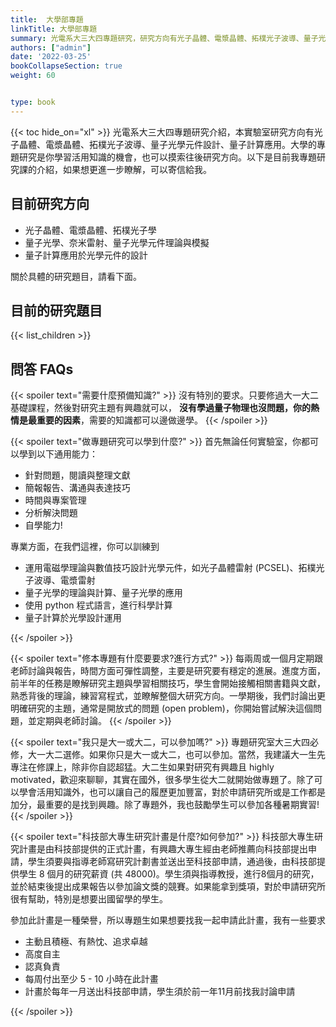 ```yaml
---
title:  大學部專題
linkTitle: 大學部專題
summary: 光電系大三大四專題研究，研究方向有光子晶體、電漿晶體、拓樸光子波導、量子光學元件設計、量子計算應用
authors: ["admin"]
date: '2022-03-25'
bookCollapseSection: true
weight: 60


type: book
---
```



{{< toc hide_on="xl" >}}
光電系大三大四專題研究介紹，本實驗室研究方向有光子晶體、電漿晶體、拓樸光子波導、量子光學元件設計、量子計算應用。大學的專題研究是你學習活用知識的機會，也可以摸索往後研究方向。以下是目前我專題研究課的介紹，如果想更進一步瞭解，可以寄信給我。

## 目前研究方向

- 光子晶體、電漿晶體、拓樸光子學
- 量子光學、奈米雷射、量子光學元件理論與模擬
- 量子計算應用於光學元件的設計

關於具體的研究題目，請看下面。

## 目前的研究題目 
{{< list_children >}}



## 問答 FAQs

{{< spoiler text="需要什麼預備知識?" >}}
沒有特別的要求。只要修過大一大二基礎課程，然後對研究主題有興趣就可以，
**沒有學過量子物理也沒問題，你的熱情是最重要的因素**，需要的知識都可以邊做邊學。
{{< /spoiler >}}

{{< spoiler text="做專題研究可以學到什麼?" >}}
首先無論任何實驗室，你都可以學到以下通用能力：
- 針對問題，閱讀與整理文獻
- 簡報報告、溝通與表達技巧
- 時間與專案管理
- 分析解決問題
- 自學能力!

專業方面，在我們這裡，你可以訓練到
- 運用電磁學理論與數值技巧設計光學元件，如光子晶體雷射 (PCSEL)、拓樸光子波導、電漿雷射
- 量子光學的理論與計算、量子光學的應用
- 使用 python 程式語言，進行科學計算
- 量子計算於光學設計運用


{{< /spoiler >}}

{{< spoiler text="修本專題有什麼要要求?進行方式?" >}}
每兩周或一個月定期跟老師討論與報告，時間方面可彈性調整，主要是研究要有穩定的進展。進度方面，前半年的任務是瞭解研究主題與學習相關技巧，學生會開始接觸相關書籍與文獻，熟悉背後的理論，練習寫程式，並瞭解整個大研究方向。一學期後，我們討論出更明確研究的主題，通常是開放式的問題 (open problem)，你開始嘗試解決這個問題，並定期與老師討論。
{{< /spoiler >}}

{{< spoiler text="我只是大一或大二，可以參加嗎?" >}}
專題研究室大三大四必修，大一大二選修。如果你只是大一或大二，也可以參加。當然，我建議大一生先專注在修課上，除非你自認超猛。大二生如果對研究有興趣且 highly motivated，歡迎來聊聊，其實在國外，很多學生從大二就開始做專題了。除了可以學會活用知識外，也可以讓自己的履歷更加豐富，對於申請研究所或是工作都是加分，最重要的是找到興趣。除了專題外，我也鼓勵學生可以參加各種暑期實習!
{{< /spoiler >}}

{{< spoiler text="科技部大專生研究計畫是什麼?如何參加?" >}}
科技部大專生研究計畫是由科技部提供的正式計畫，有興趣大專生經由老師推薦向科技部提出申請，學生須要與指導老師寫研究計劃書並送出至科技部申請，通過後，由科技部提供學生 8 個月的研究薪資 (共 48000)。學生須與指導教授，進行8個月的研究，並於結束後提出成果報告以參加論文獎的競賽。如果能拿到獎項，對於申請研究所很有幫助，特別是想要出國留學的學生。

參加此計畫是一種榮譽，所以專題生如果想要找我一起申請此計畫，我有一些要求
- 主動且積極、有熱忱、追求卓越
- 高度自主
- 認真負責
- 每周付出至少 5 - 10 小時在此計畫
- 計畫於每年一月送出科技部申請，學生須於前一年11月前找我討論申請

{{< /spoiler >}}



